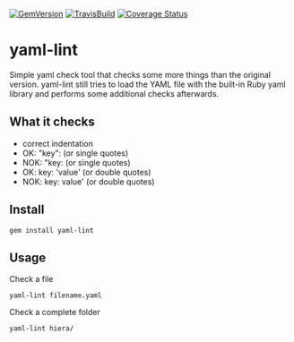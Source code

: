 [![GemVersion](https://badge.fury.io/rb/yaml-lint.svg)](http://badge.fury.io/rb/yaml-lint)
[![TravisBuild](https://travis-ci.org/Pryz/yaml-lint.svg?branch=master)](https://travis-ci.org/Pryz/yaml-lint.svg?branch=master)
[![Coverage Status](https://coveralls.io/repos/Pryz/yaml-lint/badge.svg?branch=master)](https://coveralls.io/r/Pryz/yaml-lint?branch=master)

yaml-lint
=========

Simple yaml check tool that checks some more things than the original version. yaml-lint still tries to load the YAML file with the
built-in Ruby yaml library and performs some additional checks afterwards.

What it checks
--------------

* correct indentation
* OK: "key": (or single quotes)
* NOK: "key: (or single quotes)
* OK: key: 'value' (or double quotes)
* NOK: key: value' (or double quotes)

Install
-------

```shell
gem install yaml-lint
```

Usage
-----

Check a file

```shell
yaml-lint filename.yaml
```

Check a complete folder

```shell
yaml-lint hiera/
```

